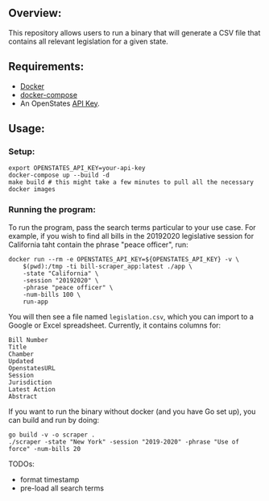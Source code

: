 ## Overview:
This repository allows users to run a binary that will generate a CSV file that contains all relevant legislation for a given state.

## Requirements:
* [Docker](https://hub.docker.com/editions/community/docker-ce-desktop-mac/)
* [docker-compose](https://docs.docker.com/compose/install/)
* An OpenStates [API Key](https://openstates.org/accounts/login/).

## Usage:
### Setup:

```
export OPENSTATES_API_KEY=your-api-key
docker-compose up --build -d
make build # this might take a few minutes to pull all the necessary docker images
```
### Running the program:
To run the program, pass the search terms particular to your use case. For example, if you wish to find all bills in the 20192020 legislative session
for California taht contain the phrase "peace officer", run:
```
docker run --rm -e OPENSTATES_API_KEY=${OPENSTATES_API_KEY} -v \
    $(pwd):/tmp -ti bill-scraper_app:latest ./app \
    -state "California" \
    -session "20192020" \
    -phrase "peace officer" \
    -num-bills 100 \
    run-app
```

You will then see a file named `legislation.csv`, which you can import to a Google or Excel spreadsheet. Currently, it contains columns for:
```
Bill Number
Title
Chamber
Updated
OpenstatesURL
Session
Jurisdiction
Latest Action
Abstract
```


If you want to run the binary without docker (and you have Go set up), you can build and run by doing:
```
go build -v -o scraper .
./scraper -state "New York" -session "2019-2020" -phrase "Use of force" -num-bills 20
```

TODOs:
* format timestamp
* pre-load all search terms